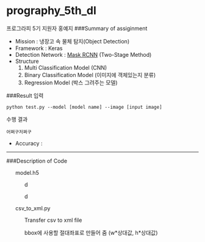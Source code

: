 # prography_5th_dl
프로그라피 5기 지원자 홍예지
###Summary of assiginment
<ul>
    <li>Mission : 냉장고 속 물체 탐지(Object Detection)</li>
    <li>Framework : Keras</li>
    <li>Detection Network : <a href="https://github.com/matterport/Mask_RCNN">Mask RCNN</a> (Two-Stage Method)</li>
    <li>Structure
        <ol>
        <li>Multi Classification Model (CNN)</li>
        <li>Binary Classification Model (이미지에 객체있는지 분류)</li>
        <li>Regression Model (박스 그려주는 모델)</li>
        </ol>
    </li>
</ul>

###Result
입력

    python test.py --model [model name] --image [input image]

수행 결과
    
    어쩌구저쩌구

<ul>
    <li>Accuracy : </li>
</ul>

<hr>

###Description of Code
<ul>model.h5
    <ul>d</ul>
    <ul>d</ul>
</ul>
<ul>csv_to_xml.py
    <ul>Transfer csv to xml file</ul>
    <ul>bbox에 사용할 절대좌표로 만들어 줌 (w*상대값, h*상대값)</ul>
</ul>